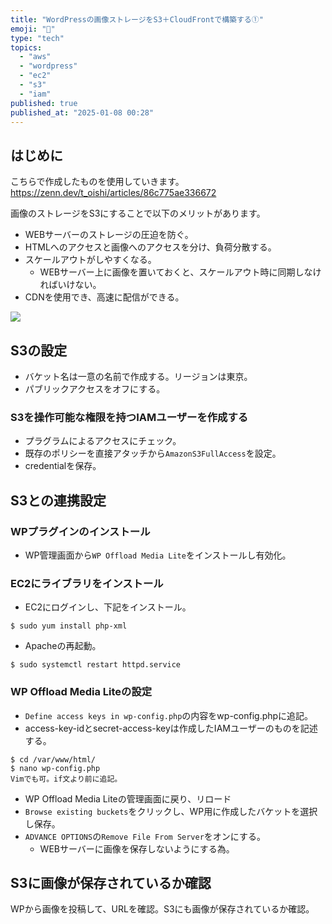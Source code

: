 ```yaml
---
title: "WordPressの画像ストレージをS3＋CloudFrontで構築する①"
emoji: "📌"
type: "tech"
topics:
  - "aws"
  - "wordpress"
  - "ec2"
  - "s3"
  - "iam"
published: true
published_at: "2025-01-08 00:28"
---
```


## はじめに
こちらで作成したものを使用していきます。
https://zenn.dev/t_oishi/articles/86c775ae336672

画像のストレージをS3にすることで以下のメリットがあります。
- WEBサーバーのストレージの圧迫を防ぐ。
- HTMLへのアクセスと画像へのアクセスを分け、負荷分散する。
- スケールアウトがしやすくなる。
  - WEBサーバー上に画像を置いておくと、スケールアウト時に同期しなければいけない。
- CDNを使用でき、高速に配信ができる。

![](https://storage.googleapis.com/zenn-user-upload/760fc38d7be3-20250108.png)

## S3の設定
- バケット名は一意の名前で作成する。リージョンは東京。
- パブリックアクセスをオフにする。
### S3を操作可能な権限を持つIAMユーザーを作成する
- プラグラムによるアクセスにチェック。
- 既存のポリシーを直接アタッチから`AmazonS3FullAccess`を設定。
- credentialを保存。

## S3との連携設定
### WPプラグインのインストール
- WP管理画面から`WP Offload Media Lite`をインストールし有効化。

### EC2にライブラリをインストール
- EC2にログインし、下記をインストール。
```
$ sudo yum install php-xml
```
- Apacheの再起動。
```
$ sudo systemctl restart httpd.service
```

### WP Offload Media Liteの設定
- `Define access keys in wp-config.php`の内容をwp-config.phpに追記。
- access-key-idとsecret-access-keyは作成したIAMユーザーのものを記述する。
```
$ cd /var/www/html/
$ nano wp-config.php
Vimでも可。if文より前に追記。
```
- WP Offload Media Liteの管理画面に戻り、リロード
- `Browse existing buckets`をクリックし、WP用に作成したバケットを選択し保存。
- `ADVANCE OPTIONS`の`Remove File From Server`をオンにする。
  - WEBサーバーに画像を保存しないようにする為。

## S3に画像が保存されているか確認
WPから画像を投稿して、URLを確認。S3にも画像が保存されているか確認。